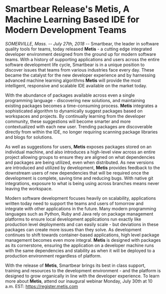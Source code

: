 # Smartbear Release's Metis, A Machine Learning Based IDE for Modern Development Teams

*SOMERVILLE, Mass. -- July 27th, 2018* -- Smartbear, the leader in software quality tools for teams, today released **Metis** - a cutting edge integrated developer environment designed from the ground up for modern software teams. With a history of supporting applications and users across the entire software development life cycle, Smartbear is in a unique position to discover issues that teams from various industries face every day. These became the catalyst for the new developer experience and by harnessing advanced machine learning algorithms **Metis** will provide the most intelligent, responsive and scalable IDE available on the market today.

With the abundance of packages available across even a single programming language - discovering new solutions, and maintaining existing packages becomes a time-consuming process. **Metis** integrates a sophisticated algorithm to dynamically suggest packages based on workspaces and projects. By continually learning from the developer community, these suggestions will become smarter and more contextualized with each new user. Trending packages are discoverable directly from within the IDE, no longer requiring scanning package libraries and blogs for solutions. 

As well as suggestions for users, **Metis** exposes packages stored on an individual machine, and also introduces a high-level view across an entire project allowing groups to ensure they are aligned on what dependencies and packages are being utilized, even when distributed. As new versions are introduced and utilized by development, **Metis** provides feedback to the downstream users of new dependencies that will be required once the development is complete, saving time and reducing bugs. With native git integrations, exposure to what is being using across branches means never leaving the workspace.

Modern software development focuses heavily on scalability, applications written today need to support the teams and users of tomorrow and integrate with other applications in the future. Many modern programming languages such as Python, Ruby and Java rely on package management platforms to ensure local development applications run exactly like production level deployments and can easily scale - but deviations in these packages can create more issues than they solve. As development continues to shift towards container-based applications, high level package management becomes even more integral. **Metis** is designed with packages as its cornerstone, ensuring the application on a developer machine runs with the same dependencies and stability as when it will be deployed to a production environment regardless of platform. 

With the release of **Metis**, Smartbear brings its best in class support, training and resources to the development environment - and the platform is designed to grow organically in line with the developer experience. To learn more about **Metis**, attend our inaugural webinar Monday, July 30th at 10 a.m. EST: https://register.metis.com

